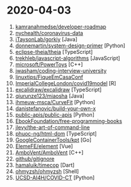 # 2020-04-03

1. [kamranahmedse/developer-roadmap](https://github.com/kamranahmedse/developer-roadmap "Roadmap to becoming a web developer in 2020") 
2. [nychealth/coronavirus-data](https://github.com/nychealth/coronavirus-data "") 
3. [iTaysonLab/gorkiy](https://github.com/iTaysonLab/gorkiy "JaDX decompile of com.askgps.personaltrackercore (Moscow COVID-19 person tracker). Note that I'm NOT related to the development of this app.") [Java]
4. [donnemartin/system-design-primer](https://github.com/donnemartin/system-design-primer "Learn how to design large-scale systems. Prep for the system design interview. Includes Anki flashcards.") [Python]
5. [eclipse-theia/theia](https://github.com/eclipse-theia/theia "Eclipse Theia is a cloud & desktop IDE framework implemented in TypeScript.") [TypeScript]
6. [trekhleb/javascript-algorithms](https://github.com/trekhleb/javascript-algorithms "📝 Algorithms and data structures implemented in JavaScript with explanations and links to further readings") [JavaScript]
7. [microsoft/PowerToys](https://github.com/microsoft/PowerToys "Windows system utilities to maximize productivity") [C++]
8. [jwasham/coding-interview-university](https://github.com/jwasham/coding-interview-university "A complete computer science study plan to become a software engineer.") 
9. [linuxtips/FiqueEmCasaConf](https://github.com/linuxtips/FiqueEmCasaConf "Repositório para a conferência #FiqueEmCasa") 
10. [ImperialCollegeLondon/covid19model](https://github.com/ImperialCollegeLondon/covid19model "Code for modelling estimated deaths and cases for COVID19.") [R]
11. [excalidraw/excalidraw](https://github.com/excalidraw/excalidraw "Virtual whiteboard for sketching hand-drawn like diagrams") [TypeScript]
12. [qiurunze123/miaosha](https://github.com/qiurunze123/miaosha "⭐⭐⭐⭐秒杀系统设计与实现.互联网工程师进阶与分析🙋🐓") [Java]
13. [ihmeuw-msca/CurveFit](https://github.com/ihmeuw-msca/CurveFit "Generic curve fitting package with nonlinear mixed effects model") [Python]
14. [danistefanovic/build-your-own-x](https://github.com/danistefanovic/build-your-own-x "🤓 Build your own (insert technology here)") 
15. [public-apis/public-apis](https://github.com/public-apis/public-apis "A collective list of free APIs for use in software and web development.") [Python]
16. [EbookFoundation/free-programming-books](https://github.com/EbookFoundation/free-programming-books "📚 Freely available programming books") 
17. [jlevy/the-art-of-command-line](https://github.com/jlevy/the-art-of-command-line "Master the command line, in one page") 
18. [phuoc-ng/html-dom](https://github.com/phuoc-ng/html-dom "Common tasks of managing HTML DOM with vanilla JavaScript. Give me 1 ⭐if it’s useful.") [TypeScript]
19. [GoogleContainerTools/kpt](https://github.com/GoogleContainerTools/kpt "") [Go]
20. [ElemeFE/element](https://github.com/ElemeFE/element "A Vue.js 2.0 UI Toolkit for Web") [Vue]
21. [AmboVent/AmboVent](https://github.com/AmboVent/AmboVent "AmboVent 1690.108") [C++]
22. [github/gitignore](https://github.com/github/gitignore "A collection of useful .gitignore templates") 
23. [hamaluik/timecop](https://github.com/hamaluik/timecop "A time tracking app that respects your privacy and the gets the job done without being fancy.") [Dart]
24. [ohmyzsh/ohmyzsh](https://github.com/ohmyzsh/ohmyzsh "🙃 A delightful community-driven (with 1500+ contributors) framework for managing your zsh configuration. Includes 200+ optional plugins (rails, git, OSX, hub, capistrano, brew, ant, php, python, etc), over 140 themes to spice up your morning, and an auto-update tool so that makes it easy to keep up with the latest updates from the community.") [Shell]
25. [UCSD-AI4H/COVID-CT](https://github.com/UCSD-AI4H/COVID-CT "COVID-CT-Dataset: A CT Scan Dataset about COVID-19") [Python]
